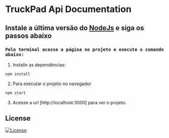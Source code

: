 # TruckPad Api Documentation

## Instale a última versão do [NodeJs](https://nodejs.org/en/download) e siga os passos abaixo

### `Pelo terminal acesse a página no projeto e execute o comando abaixo:`

1. Installe as dependências:
```bash
npm install
```
2. Para executar o projeto no navegador
```bash
npm start
```

3. Acesse a url [http://localhost:3000] para ver o projeto.

## License

[![License](https://img.shields.io/badge/License-Apache%202.0-blue.svg)](https://opensource.org/licenses/Apache-2.0)
